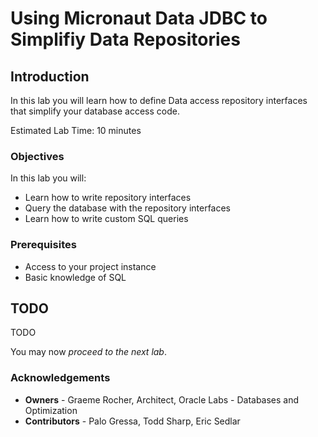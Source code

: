 # Using Micronaut Data JDBC to Simplifiy Data Repositories

## Introduction
In this lab you will learn how to define Data access repository interfaces that simplify your database access code.

Estimated Lab Time: 10 minutes

### Objectives

In this lab you will:
* Learn how to write repository interfaces
* Query the database with the repository interfaces
* Learn how to write custom SQL queries 

### Prerequisites

- Access to your project instance
- Basic knowledge of SQL

## TODO

TODO 

You may now *proceed to the next lab*.

### Acknowledgements
- **Owners** - Graeme Rocher, Architect, Oracle Labs - Databases and Optimization
- **Contributors** - Palo Gressa, Todd Sharp, Eric Sedlar